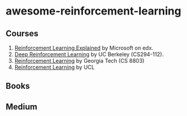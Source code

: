 # awesome-reinforcement-learning

## Courses ##
1. [Reinforcement Learning Explained](https://www.edx.org/course/reinforcement-learning-explained-3) by Microsoft on edx.
2. [Deep Reinforcement Learning](http://rail.eecs.berkeley.edu/deeprlcourse/) by UC Berkeley (CS294-112).
3. [Reinforcement Learning](https://www.udacity.com/course/reinforcement-learning--ud600) by Georgia Tech (CS 8803)
4. [Reinforcement Learning](http://www0.cs.ucl.ac.uk/staff/d.silver/web/Teaching.html) by UCL
## Books ##
## Medium ##

